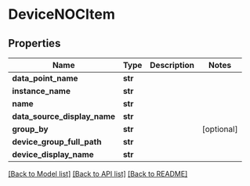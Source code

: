 # DeviceNOCItem

## Properties
Name | Type | Description | Notes
------------ | ------------- | ------------- | -------------
**data_point_name** | **str** |  | 
**instance_name** | **str** |  | 
**name** | **str** |  | 
**data_source_display_name** | **str** |  | 
**group_by** | **str** |  | [optional] 
**device_group_full_path** | **str** |  | 
**device_display_name** | **str** |  | 

[[Back to Model list]](../README.md#documentation-for-models) [[Back to API list]](../README.md#documentation-for-api-endpoints) [[Back to README]](../README.md)

